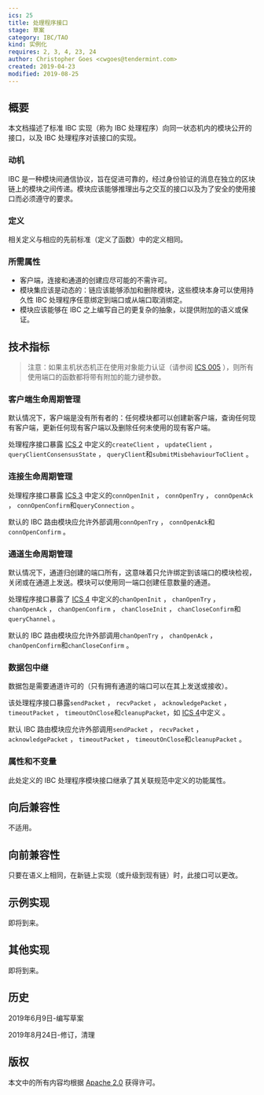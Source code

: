 ```yaml
---
ics: 25
title: 处理程序接口
stage: 草案
category: IBC/TAO
kind: 实例化
requires: 2, 3, 4, 23, 24
author: Christopher Goes <cwgoes@tendermint.com>
created: 2019-04-23
modified: 2019-08-25
---
```


## 概要

本文档描述了标准 IBC 实现（称为 IBC 处理程序）向同一状态机内的模块公开的接口，以及 IBC 处理程序对该接口的实现。

### 动机

IBC 是一种模块间通信协议，旨在促进可靠的，经过身份验证的消息在独立的区块链上的模块之间传递。模块应该能够推理出与之交互的接口以及为了安全的使用接口而必须遵守的要求。

### 定义

相关定义与相应的先前标准（定义了函数）中的定义相同。

### 所需属性

- 客户端，连接和通道的创建应尽可能的不需许可。
- 模块集应该是动态的：链应该能够添加和删除模块，这些模块本身可以使用持久性 IBC 处理程序任意绑定到端口或从端口取消绑定。
- 模块应该能够在 IBC 之上编写自己的更复杂的抽象，以提供附加的语义或保证。

## 技术指标

> 注意：如果主机状态机正在使用对象能力认证（请参阅 [ICS 005](../ics-005-port-allocation) ），则所有使用端口的函数都将带有附加的能力键参数。

### 客户端生命周期管理

默认情况下，客户端是没有所有者的：任何模块都可以创建新客户端，查询任何现有客户端，更新任何现有客户端以及删除任何未使用的现有客户端。

处理程序接口暴露 [ICS 2](../core/ics-002-client-semantics) 中定义的`createClient` ， `updateClient` ， `queryClientConsensusState` ， `queryClient`和`submitMisbehaviourToClient` 。

### 连接生命周期管理

处理程序接口暴露 [ICS 3](../core/ics-003-connection-semantics) 中定义的`connOpenInit` ， `connOpenTry` ， `connOpenAck` ， `connOpenConfirm`和`queryConnection` 。

默认的 IBC 路由模块应允许外部调用`connOpenTry` ， `connOpenAck`和`connOpenConfirm` 。

### 通道生命周期管理

默认情况下，通道归创建的端口所有，这意味着只允许绑定到该端口的模块检视，关闭或在通道上发送。模块可以使用同一端口创建任意数量的通道。

处理程序接口暴露了 [ICS 4](../ics-004-channel-and-packet-semantics) 中定义的`chanOpenInit` ， `chanOpenTry` ， `chanOpenAck` ， `chanOpenConfirm` ， `chanCloseInit` ， `chanCloseConfirm`和`queryChannel` 。

默认的 IBC 路由模块应允许外部调用`chanOpenTry` ， `chanOpenAck` ， `chanOpenConfirm`和`chanCloseConfirm` 。

### 数据包中继

数据包是需要通道许可的（只有拥有通道的端口可以在其上发送或接收）。

该处理程序接口暴露`sendPacket` ， `recvPacket` ， `acknowledgePacket` ， `timeoutPacket` ， `timeoutOnClose`和`cleanupPacket`，如 [ICS 4](../ics-004-channel-and-packet-semantics)中定义 。

默认  IBC 路由模块应允许外部调用`sendPacket` ， `recvPacket` ， `acknowledgePacket` ， `timeoutPacket` ， `timeoutOnClose`和`cleanupPacket` 。

### 属性和不变量

此处定义的 IBC 处理程序模块接口继承了其关联规范中定义的功能属性。

## 向后兼容性

不适用。

## 向前兼容性

只要在语义上相同，在新链上实现（或升级到现有链）时，此接口可以更改。

## 示例实现

即将到来。

## 其他实现

即将到来。

## 历史

2019年6月9日-编写草案

2019年8月24日-修订，清理

## 版权

本文中的所有内容均根据 [Apache 2.0](https://www.apache.org/licenses/LICENSE-2.0) 获得许可。
